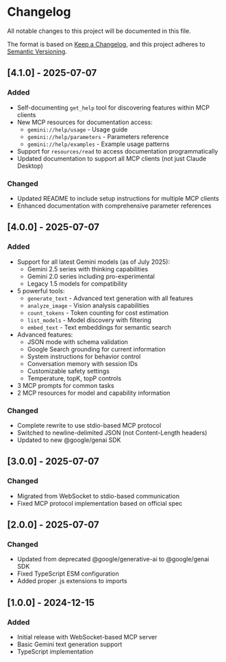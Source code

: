 # Changelog

All notable changes to this project will be documented in this file.

The format is based on [Keep a Changelog](https://keepachangelog.com/en/1.0.0/),
and this project adheres to [Semantic Versioning](https://semver.org/spec/v2.0.0.html).

## [4.1.0] - 2025-07-07

### Added
- Self-documenting `get_help` tool for discovering features within MCP clients
- New MCP resources for documentation access:
  - `gemini://help/usage` - Usage guide
  - `gemini://help/parameters` - Parameters reference  
  - `gemini://help/examples` - Example usage patterns
- Support for `resources/read` to access documentation programmatically
- Updated documentation to support all MCP clients (not just Claude Desktop)

### Changed
- Updated README to include setup instructions for multiple MCP clients
- Enhanced documentation with comprehensive parameter references

## [4.0.0] - 2025-07-07

### Added
- Support for all latest Gemini models (as of July 2025):
  - Gemini 2.5 series with thinking capabilities
  - Gemini 2.0 series including pro-experimental
  - Legacy 1.5 models for compatibility
- 5 powerful tools:
  - `generate_text` - Advanced text generation with all features
  - `analyze_image` - Vision analysis capabilities
  - `count_tokens` - Token counting for cost estimation
  - `list_models` - Model discovery with filtering
  - `embed_text` - Text embeddings for semantic search
- Advanced features:
  - JSON mode with schema validation
  - Google Search grounding for current information
  - System instructions for behavior control
  - Conversation memory with session IDs
  - Customizable safety settings
  - Temperature, topK, topP controls
- 3 MCP prompts for common tasks
- 2 MCP resources for model and capability information

### Changed
- Complete rewrite to use stdio-based MCP protocol
- Switched to newline-delimited JSON (not Content-Length headers)
- Updated to new @google/genai SDK

## [3.0.0] - 2025-07-07

### Changed
- Migrated from WebSocket to stdio-based communication
- Fixed MCP protocol implementation based on official spec

## [2.0.0] - 2025-07-07

### Changed
- Updated from deprecated @google/generative-ai to @google/genai SDK
- Fixed TypeScript ESM configuration
- Added proper .js extensions to imports

## [1.0.0] - 2024-12-15

### Added
- Initial release with WebSocket-based MCP server
- Basic Gemini text generation support
- TypeScript implementation